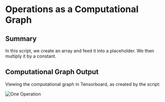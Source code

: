 # Operations as a Computational Graph

## Summary

In this script, we create an array and feed it into a placeholder.  We then multiply it by a constant.

## Computational Graph Output

Viewing the computational graph in Tensorboard, as created by the script:

![One Operation](https://github.com/nfmcclure/tensorflow_cookbook/blob/master/02_TensorFlow_Way/images/01_Operations_on_a_Graph.png "An Operation on a Graph")
